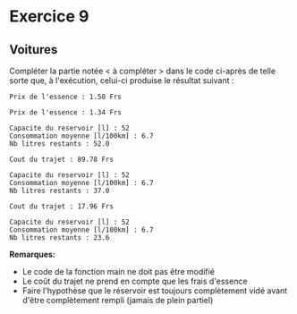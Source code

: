 # Exercice 9
## Voitures

Compléter la partie notée < à compléter > dans le code ci-après de telle 
sorte que, à l'exécution, celui-ci produise le résultat suivant :

```
Prix de l'essence : 1.50 Frs

Prix de l'essence : 1.34 Frs 

Capacite du reservoir [l] : 52
Consommation moyenne [l/100km] : 6.7
Nb litres restants : 52.0

Cout du trajet : 89.78 Frs

Capacite du reservoir [l] : 52
Consommation moyenne [l/100km] : 6.7
Nb litres restants : 37.0

Cout du trajet : 17.96 Frs

Capacite du reservoir [l] : 52
Consommation moyenne [l/100km] : 6.7
Nb litres restants : 23.6
```

__Remarques:__
* Le code de la fonction main ne doit pas être modifié
* Le coût du trajet ne prend en compte que les frais d'essence
* Faire l'hypothèse que le réservoir est toujours complètement vidé avant 
d'être complètement rempli (jamais de plein partiel)
